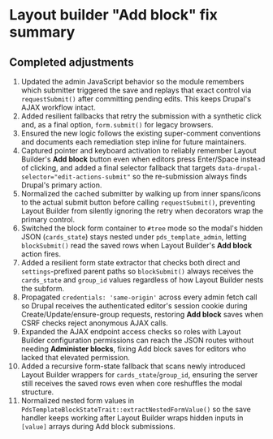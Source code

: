 # Layout builder "Add block" fix summary

## Completed adjustments

1. Updated the admin JavaScript behavior so the module remembers which submitter triggered the save and replays that exact control via `requestSubmit()` after committing pending edits. This keeps Drupal's AJAX workflow intact.
2. Added resilient fallbacks that retry the submission with a synthetic click and, as a final option, `form.submit()` for legacy browsers.
3. Ensured the new logic follows the existing super-comment conventions and documents each remediation step inline for future maintainers.
4. Captured pointer and keyboard activation to reliably remember Layout Builder's **Add block** button even when editors press Enter/Space instead of clicking, and added a final selector fallback that targets `data-drupal-selector="edit-actions-submit"` so the re-submission always finds Drupal's primary action.
5. Normalized the cached submitter by walking up from inner spans/icons to the actual submit button before calling `requestSubmit()`, preventing Layout Builder from silently ignoring the retry when decorators wrap the primary control.
6. Switched the block form container to `#tree` mode so the modal's hidden JSON (`cards_state`) stays nested under `pds_template_admin`, letting `blockSubmit()` read the saved rows when Layout Builder's **Add block** action fires.
7. Added a resilient form state extractor that checks both direct and `settings`-prefixed parent paths so `blockSubmit()` always receives the `cards_state` and `group_id` values regardless of how Layout Builder nests the subform.
8. Propagated `credentials: 'same-origin'` across every admin fetch call so Drupal receives the authenticated editor's session cookie during Create/Update/ensure-group requests, restoring **Add block** saves when CSRF checks reject anonymous AJAX calls.
9. Expanded the AJAX endpoint access checks so roles with Layout Builder configuration permissions can reach the JSON routes without needing **Administer blocks**, fixing Add block saves for editors who lacked that elevated permission.
10. Added a recursive form-state fallback that scans newly introduced Layout Builder wrappers for `cards_state`/`group_id`, ensuring the server still receives the saved rows even when core reshuffles the modal structure.
11. Normalized nested form values in `PdsTemplateBlockStateTrait::extractNestedFormValue()` so the save handler keeps working after Layout Builder wraps hidden inputs in `[value]` arrays during Add block submissions.

